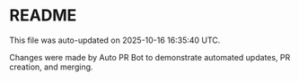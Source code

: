 # README

This file was auto-updated on 2025-10-16 16:35:40 UTC.

Changes were made by Auto PR Bot to demonstrate automated updates, PR creation, and merging.
